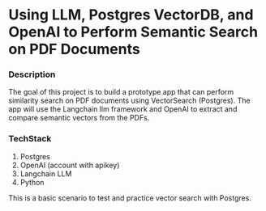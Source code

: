 # Using LLM, Postgres VectorDB, and OpenAI to Perform Semantic Search on PDF Documents

### Description
The goal of this project is to build a prototype app that can perform 
similarity search on PDF documents using VectorSearch (Postgres). 
The app will use the Langchain llm framework 
and OpenAI to extract and compare semantic vectors from the PDFs.

### TechStack
1. Postgres
2. OpenAI (account with apikey)
3. Langchain LLM
4. Python

This is a basic scenario to test and practice vector search with Postgres.
